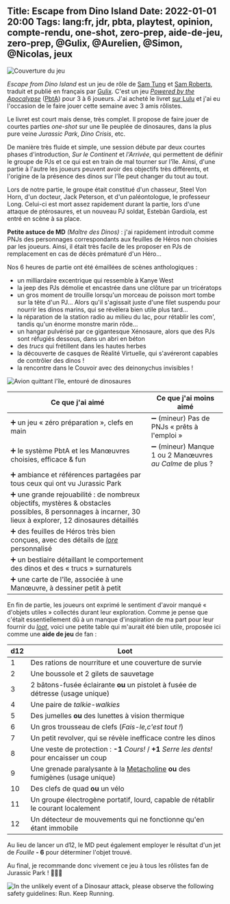 Title: Escape from Dino Island
Date: 2022-01-01 20:00
Tags: lang:fr, jdr, pbta, playtest, opinion, compte-rendu, one-shot, zero-prep, aide-de-jeu, zero-prep, @Gulix, @Aurelien, @Simon, @Nicolas, jeux
---
<!-- Com'
* PM Discord @Gulix
-->

![Couverture du jeu](images/2022/01/escape-from-dino-island.jpg)

_Escape from Dino Island_ est un jeu de rôle de [Sam Tung](https://twitter.com/stung_art)
et [Sam Roberts](https://twitter.com/samnite), traduit et publié en français par [Gulix](https://www.gulix.fr/blog/escape-from-dino-island/). C'est un jeu [_Powered by the Apocalypse_](https://en.wikipedia.org/wiki/Powered_by_the_Apocalypse) ([PbtA](/lucas/blog/tag/pbta.html)) pour 3 à 6 joueurs. J'ai acheté le livret [sur Lulu](https://www.lulu.com/content/livre-%C3%A0-couverture-souple/escape-from-dino-island---le-jeu/26044143) et j'ai eu l'occasion de le faire jouer cette semaine avec 3 amis rôlistes.

Le livret est court mais dense, très complet. Il propose de faire jouer de courtes parties _one-shot_ sur une île peuplée de dinosaures, dans la plus pure veine _Jurassic Park_, _Dino Crisis_, etc.

De manière très fluide et simple, une session débute par deux courtes phases d'introduction, _Sur le Continent_ et _l'Arrivée_, qui permettent de définir le groupe de PJs et ce qui est en train de mal tourner sur l'île.
Ainsi, d'une partie à l'autre les joueurs peuvent avoir des objectifs très différents, et l'origine de la présence des dinos sur l'île peut changer du tout au tout.

Lors de notre partie, le groupe était constitué d'un chasseur, Steel Von Horn, d'un docteur, Jack Peterson,
et d'un paléontologue, le professeur Long. Celui-ci est mort assez rapidement durant la partie, lors d'une attaque de ptérosaures, et un nouveau PJ soldat, Estebàn Gardiola, est entré en scène à sa place.

**Petite astuce de MD** _(Maître des Dinos)_ : j'ai rapidement introduit comme PNJs des personnages correspondants aux feuilles de Héros non choisies par les joueurs. Ainsi, il était très facile de les proposer en PJs de remplacement en cas de décès prématuré d'un Héro...

Nos 6 heures de partie ont été émaillées de scènes anthologiques :

* un milliardaire excentrique qui ressemble à Kanye West
* la jeep des PJs démolie et encastrée dans une clôture par un tricératops
* un gros moment de trouille lorsqu'un morceau de poisson mort tombe sur la tête d'un PJ...
  Alors qu'il s'agissait juste d'une filet suspendu pour nourrir les dinos marins,
  qui se révélera bien utile plus tard...
* la réparation de la station radio au milieu du lac, pour rétablir les com',
  tandis qu'un énorme monstre marin rôde...
* un hangar pulvérisé par ce gigantesque Xénosaure, alors que des PJs sont réfugiés dessous,
  dans un abri en béton
* des _trucs_ qui frétillent dans les hautes herbes
* la découverte de casques de Réalité Virtuelle, qui s'avéreront capables de contrôler des dinos !
* la rencontre dans le Couvoir avec des deinonychus invisibles !

![Avion quittant l'île, entouré de dinosaures](images/2022/01/efdi-ending.png)

Ce que j'ai aimé                                             | Ce que j'ai moins aimé
-------------------------------------------------------------|-
➕ un jeu « zéro préparation », clefs en main                | ➖ (mineur) Pas de PNJs « prêts à l'emploi »
➕ le système PbtA et les Manœuvres choisies, efficace & fun | ➖ (mineur) Manque 1 ou 2 Manœuvres _au Calme_ de plus ?
➕ ambiance et références partagées par tous ceux qui ont vu Jurassic Park |
➕ une grande rejouabilité : de nombreux objectifs, mystères & obstacles possibles, 8 personnages à incarner, 30 lieux à explorer, 12 dinosaures détaillés |
➕ des feuilles de Héros très bien conçues, avec des détails de [_lore_](https://fr.wikipedia.org/wiki/Lore) personnalisé |
➕ un bestiaire détaillant le comportement des dinos et des « trucs » surnaturels |
➕ une carte de l'île, associée à une Manœuvre, à dessiner petit à petit |

En fin de partie, les joueurs ont exprimé le sentiment d'avoir manqué « d'objets utiles » collectés durant leur exploration. Comme je pense que c'était essentiellement dû à un manque d'inspiration de ma part pour leur fournir du [_loot_](https://fr.wikipedia.org/wiki/Loot), voici une petite table qui m'aurait été bien utile, proposée ici comme une **aide de jeu** de fan :

d12| Loot
---|-
1  | Des rations de nourriture et une couverture de survie
2  | Une boussole et 2 gilets de sauvetage
3  | 2 bâtons-fusée éclairante **ou** un pistolet à fusée de détresse (usage unique)
4  | Une paire de _talkie-walkies_
5  | Des jumelles **ou** des lunettes à vision thermique
6  | Un gros trousseau de clefs (_Fais-le,c'est tout !_)
7  | Un petit revolver, qui se révèle inefficace contre les dinos
8  | Une veste de protection : **-1** _Cours!_ / **+1** _Serre les dents!_ pour encaisser un coup
9  | Une grenade paralysante à la [Metacholine](https://jurassicpark.fandom.com/wiki/Toxic_Metacholine_(Mivacuriam)) **ou** des fumigènes (usage unique)
10 | Des clefs de quad **ou** un vélo
11 | Un groupe électrogène portatif, lourd, capable de rétablir le courant localement
12 | Un détecteur de mouvements qui ne fonctionne qu'en étant immobile

Au lieu de lancer un d12, le MD peut également employer le résultat d'un jet de _Fouille_ **- 6**
pour déterminer l'objet trouvé.

Au final, je recommande donc vivement ce jeu à tous les rôlistes fan de Jurassic Park ! 🦕💖🦖

![In the unlikely event of a Dinosaur attack, please observe the following safety guidelines: Run. Keep Running.](images/2022/01/in-case-of-a-dinosaur-attack.jpg)

<style>
article table          { border-collapse: collapse; margin: 2rem auto; border-style: hidden; }
article td, article th { border: 2px solid #444; padding: .5rem; }
</style>
